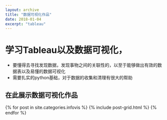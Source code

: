 ```yaml
---
layout: archive
title: "数据可视化作品"
date: 2018-01-04
excerpt: "tableau"
---
```


# 学习Tableau以及数据可视化，
- 要懂得去寻找发现数据，发现事物之间的关联性的，以至于能够做出有效的数据表以及易懂的数据可视化
- 需要扎实的python基础，对于数据的收集和清理有很大的帮助

## 在此展示数据可视化作品

<div class="tiles">
{% for post in site.categories.infovis %}
  {% include post-grid.html %}
{% endfor %}
</div><!-- /.tiles 把所有categories 有 infovis 的列出来-->
